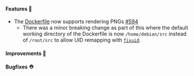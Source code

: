 #### Features 🚀

- The [Dockerfile](./docs/INSTALL.md#docker) now supports rendering PNGs [#594](https://github.com/terrastruct/d2/issues/594)
  - There was a minor breaking change as part of this where the default working directory of the Dockerfile is now `/home/debian/src` instead of `/root/src` to allow UID remapping with [`fixuid`](https://github.com/boxboat/fixuid).

#### Improvements 🧹

#### Bugfixes ⛑️
